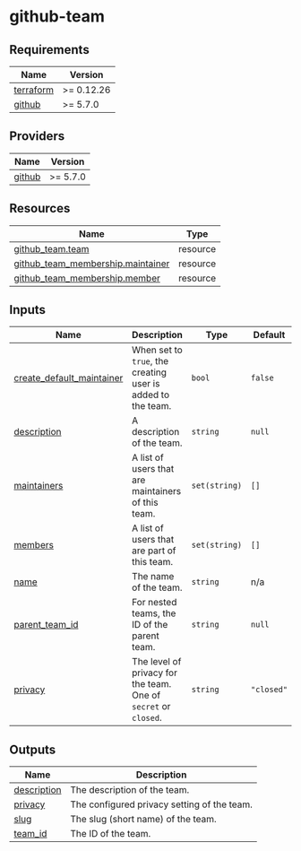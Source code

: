 # github-team

## Requirements

| Name                                                                      | Version    |
|---------------------------------------------------------------------------|------------|
| <a name="requirement_terraform"></a> [terraform](#requirement\_terraform) | >= 0.12.26 |
| <a name="requirement_github"></a> [github](#requirement\_github)          | >= 5.7.0   |

## Providers

| Name                                                       | Version  |
|------------------------------------------------------------|----------|
| <a name="provider_github"></a> [github](#provider\_github) | >= 5.7.0 |

## Resources

| Name                                                                                                                                   | Type     |
|----------------------------------------------------------------------------------------------------------------------------------------|----------|
| [github_team.team](https://registry.terraform.io/providers/integrations/github/latest/docs/resources/team)                             | resource |
| [github_team_membership.maintainer](https://registry.terraform.io/providers/integrations/github/latest/docs/resources/team_membership) | resource |
| [github_team_membership.member](https://registry.terraform.io/providers/integrations/github/latest/docs/resources/team_membership)     | resource |

## Inputs

| Name                                                                                                              | Description                                                     | Type          | Default    | Required |
|-------------------------------------------------------------------------------------------------------------------|-----------------------------------------------------------------|---------------|------------|:--------:|
| <a name="input_create_default_maintainer"></a> [create\_default\_maintainer](#input\_create\_default\_maintainer) | When set to `true`, the creating user is added to the team.     | `bool`        | `false`    |    no    |
| <a name="input_description"></a> [description](#input\_description)                                               | A description of the team.                                      | `string`      | `null`     |    no    |
| <a name="input_maintainers"></a> [maintainers](#input\_maintainers)                                               | A list of users that are maintainers of this team.              | `set(string)` | `[]`       |    no    |
| <a name="input_members"></a> [members](#input\_members)                                                           | A list of users that are part of this team.                     | `set(string)` | `[]`       |    no    |
| <a name="input_name"></a> [name](#input\_name)                                                                    | The name of the team.                                           | `string`      | n/a        |   yes    |
| <a name="input_parent_team_id"></a> [parent\_team\_id](#input\_parent\_team\_id)                                  | For nested teams, the ID of the parent team.                    | `string`      | `null`     |    no    |
| <a name="input_privacy"></a> [privacy](#input\_privacy)                                                           | The level of privacy for the team. One of `secret` or `closed`. | `string`      | `"closed"` |    no    |

## Outputs

| Name                                                                  | Description                                 |
|-----------------------------------------------------------------------|---------------------------------------------|
| <a name="output_description"></a> [description](#output\_description) | The description of the team.                |
| <a name="output_privacy"></a> [privacy](#output\_privacy)             | The configured privacy setting of the team. |
| <a name="output_slug"></a> [slug](#output\_slug)                      | The slug (short name) of the team.          |
| <a name="output_team_id"></a> [team\_id](#output\_team\_id)           | The ID of the team.                         |
